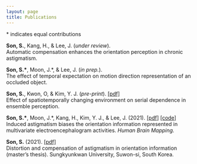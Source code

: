 ```yaml
---
layout: page
title: Publications
---
```

\* indicates equal contributions

**Son, S.**, Kang, H., & Lee, J. (*under review*). <br>
Automatic compensation enhances the orientation perception in chronic astigmatism. <br>

**Son, S.\***, Moon, J.\*, & Lee, J. (*in prep.*). <br>
The effect of temporal expectation on motion direction representation of an occluded object. <br>

**Son, S.**, Kwon, O, & Kim, Y. J. (*pre-print*). [[pdf]](https://www.biorxiv.org/content/10.1101/2021.11.30.470662v1.full.pdf) <br> 
Effect of spatiotemporally changing environment on serial dependence in ensemble perception. <br>

**Son, S.\***, Moon, J.\*, Kang, H., Kim, Y. J., & Lee, J. (2021). [[pdf]](https://onlinelibrary.wiley.com/doi/epdf/10.1002/hbm.25550) [[code]](https://www.dropbox.com/sh/o1jg74rw3sdqx1g/AACQjgXq0TZWrCnkTM7bsgsga?dl=0) <br> 
Induced astigmatism biases the orientation information represented in multivariate electroencephalogram activities. *Human Brain Mapping.* <br>

**Son, S.** (2021). [[pdf]](https://lib.skku.edu/suwon/en/#/search/detail/14859124)<br>
Distortion and compensation of astigmatism in orientation information (master’s thesis). Sungkyunkwan University, Suwon-si, South Korea. <br>
